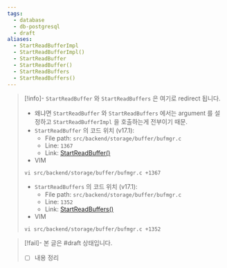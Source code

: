 ```yaml
---
tags:
  - database
  - db-postgresql
  - draft
aliases:
  - StartReadBufferImpl
  - StartReadBufferImpl()
  - StartReadBuffer
  - StartReadBuffer()
  - StartReadBuffers
  - StartReadBuffers()
---
```

> [!info]- `StartReadBuffer` 와 `StartReadBuffers` 은 여기로 redirect 됩니다.
> - 왜냐면 `StartReadBuffer` 와 `StartReadBuffers` 에서는 argument 를 설정하고 `StartReadBufferImpl` 을 호출하는게 전부이기 때문.
> - `StartReadBuffer` 의 코드 위치 (v17.1):
> 	- File path: `src/backend/storage/buffer/bufmgr.c`
> 	- Line: `1367`
> 	- Link: [StartReadBuffer()](https://github.com/postgres/postgres/blob/REL_17_1/src/backend/storage/buffer/bufmgr.c#L1361-L1379)
> - VIM
> ```
> vi src/backend/storage/buffer/bufmgr.c +1367
> ```
> - `StartReadBuffers` 의 코드 위치 (v17.1):
> 	- File path: `src/backend/storage/buffer/bufmgr.c`
> 	- Line: `1352`
> 	- Link: [StartReadBuffers()](https://github.com/postgres/postgres/blob/REL_17_1/src/backend/storage/buffer/bufmgr.c#L1333-L1359)
> - VIM
> ```
> vi src/backend/storage/buffer/bufmgr.c +1352
> ```

> [!fail]- 본 글은 #draft 상태입니다.
> - [ ] 내용 정리

